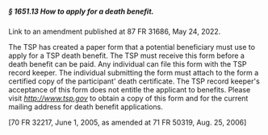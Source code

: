 ##### § 1651.13 How to apply for a death benefit. #####

Link to an amendment published at 87 FR 31686, May 24, 2022.

The TSP has created a paper form that a potential beneficiary must use to apply for a TSP death benefit. The TSP must receive this form before a death benefit can be paid. Any individual can file this form with the TSP record keeper. The individual submitting the form must attach to the form a certified copy of the participant' death certificate. The TSP record keeper's acceptance of this form does not entitle the applicant to benefits. Please visit *http://www.tsp.gov* to obtain a copy of this form and for the current mailing address for death benefit applications.

[70 FR 32217, June 1, 2005, as amended at 71 FR 50319, Aug. 25, 2006]
